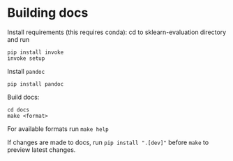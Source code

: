 # Building docs

Install requirements (this requires conda):
cd to sklearn-evaluation directory and run
```
pip install invoke
invoke setup
```

Install `pandoc`
```
pip install pandoc
```
Build docs:

```
cd docs
make <format>
```

For available formats run `make help`

If changes are made to docs, run `pip install ".[dev]"` before `make` to preview latest changes.